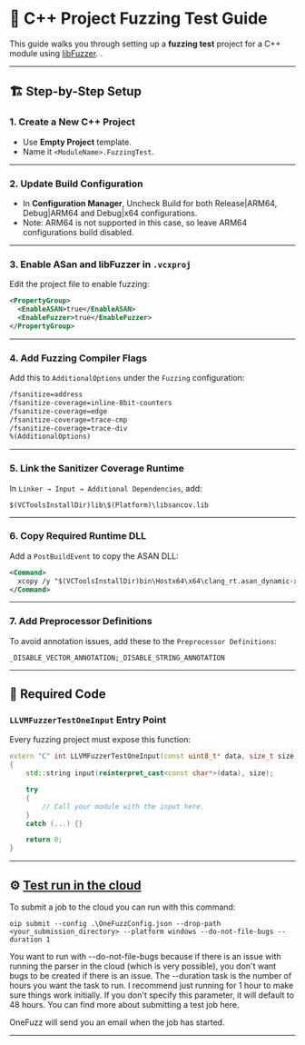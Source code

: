 # 🧪 C++ Project Fuzzing Test Guide

This guide walks you through setting up a **fuzzing test** project for a C++ module using [libFuzzer](https://llvm.org/docs/LibFuzzer.html).
.

---

## 🏗️ Step-by-Step Setup

### 1. Create a New C++ Project

- Use **Empty Project** template.
- Name it `<ModuleName>.FuzzingTest`.

---

### 2. Update Build Configuration

- In **Configuration Manager**, Uncheck Build for both Release|ARM64, Debug|ARM64 and Debug|x64 configurations.
- Note: ARM64 is not supported in this case, so leave ARM64 configurations build disabled.
---

### 3. Enable ASan and libFuzzer in `.vcxproj`

Edit the project file to enable fuzzing:

```xml
<PropertyGroup>
  <EnableASAN>true</EnableASAN>
  <EnableFuzzer>true</EnableFuzzer>
</PropertyGroup>
```

---

### 4. Add Fuzzing Compiler Flags

Add this to `AdditionalOptions` under the `Fuzzing` configuration:

```xml
/fsanitize=address
/fsanitize-coverage=inline-8bit-counters
/fsanitize-coverage=edge
/fsanitize-coverage=trace-cmp
/fsanitize-coverage=trace-div
%(AdditionalOptions)
```

---

### 5. Link the Sanitizer Coverage Runtime

In `Linker → Input → Additional Dependencies`, add:

```text
$(VCToolsInstallDir)lib\$(Platform)\libsancov.lib
```

---

### 6. Copy Required Runtime DLL

Add a `PostBuildEvent` to copy the ASAN DLL:

```xml
<Command>
  xcopy /y "$(VCToolsInstallDir)bin\Hostx64\x64\clang_rt.asan_dynamic-x86_64.dll" "$(OutDir)"
</Command>
```

---

### 7. Add Preprocessor Definitions

To avoid annotation issues, add these to the `Preprocessor Definitions`:

```text
_DISABLE_VECTOR_ANNOTATION;_DISABLE_STRING_ANNOTATION
```

---

## 🧬 Required Code

### `LLVMFuzzerTestOneInput` Entry Point

Every fuzzing project must expose this function:

```cpp
extern "C" int LLVMFuzzerTestOneInput(const uint8_t* data, size_t size)
{
    std::string input(reinterpret_cast<const char*>(data), size);

    try
    {
        // Call your module with the input here.
    }
    catch (...) {}

    return 0;
}
```

---

## ⚙️ [Test run in the cloud](https://eng.ms/docs/cloud-ai-platform/azure-edge-platform-aep/aep-security/epsf-edge-and-platform-security-fundamentals/the-onefuzz-service/onefuzz/faq/notwindows/walkthrough)

To submit a job to the cloud you can run with this command:

```
oip submit --config .\OneFuzzConfig.json --drop-path <your_submission_directory> --platform windows --do-not-file-bugs --duration 1
```
You want to run with --do-not-file-bugs because if there is an issue with running the parser in the cloud (which is very possible), you don't want bugs to be created if there is an issue. The --duration task is the number of hours you want the task to run. I recommend just running for 1 hour to make sure things work initially. If you don't specify this parameter, it will default to 48 hours. You can find more about submitting a test job here. 

OneFuzz will send you an email when the job has started.

---
